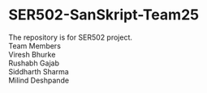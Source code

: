 # SER502-SanSkript-Team25
The repository is for SER502 project.<br />
Team Members <br />
Viresh Bhurke <br />
Rushabh Gajab <br />
Siddharth Sharma <br />
Milind Deshpande
